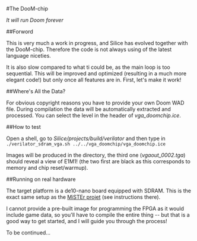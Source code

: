 #The DooM-chip

*It will run Doom forever*

##Forword

This is very much a work in progress, and Silice has evolved together with the DooM-chip. Therefore the code is not always using of the latest language niceties.

It is also slow compared to what ti could be, as the main loop is too sequential. This will be improved and optimized (resulting in a much more elegant code!) but only once all features are in. First, let's make it work!

##Where's All the Data?

For obvious copyright reasons you have to provide your own Doom WAD file. During compilation the data will be automatically extracted and processed. You can select the level in the header of *vga_doomchip.ice*.

##How to test

Open a shell, go to *Silice/projects/build/verilator* and then type in
```./verilator_sdram_vga.sh ../../vga_doomchip/vga_doomchip.ice```

Images will be produced in the directory, the third one (*vgaout_0002.tga*) should reveal a view of E1M1! (the two first are black as this corresponds to memory and chip reset/warmup).

##Running on real hardware

The target platform is a de10-nano board equipped with SDRAM.  This is the
exact same setup as the [MiSTEr projet](https://github.com/MiSTer-devel/Main_MiSTer/wiki) (see instructions there).

I cannot provide a pre-built image for programming the FPGA as it would include
game data, so you'll have to compile the entire thing -- but that is a good way
to get started, and I will guide you through the process!

To be continued...
